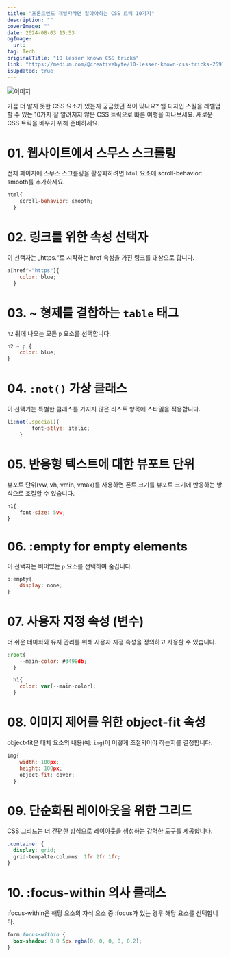 ```yaml
---
title: "프론트엔드 개발자라면 알아야하는 CSS 트릭 10가지"
description: ""
coverImage: ""
date: 2024-08-03 15:53
ogImage: 
  url: 
tag: Tech
originalTitle: "10 lesser known CSS tricks"
link: "https://medium.com/@creativebyte/10-lesser-known-css-tricks-259197d9aced"
isUpdated: true
---
```






![이미지](/assets/img/10lesserknownCSStricks_0.png)

가끔 더 알지 못한 CSS 요소가 있는지 궁금했던 적이 있나요? 웹 디자인 스킬을 레벨업할 수 있는 10가지 잘 알려지지 않은 CSS 트릭으로 빠른 여행을 떠나보세요. 새로운 CSS 트릭을 배우기 위해 준비하세요.

# 01. 웹사이트에서 스무스 스크롤링

전체 페이지에 스무스 스크롤링을 활성화하려면 `html` 요소에 scroll-behavior: smooth를 추가하세요.

<div class="content-ad"></div>

```js
html{
    scroll-behavior: smooth;
  }
```

# 02. 링크를 위한 속성 선택자

이 선택자는 „https.“로 시작하는 href 속성을 가진 링크를 대상으로 합니다.

```js
a[href^="https"]{
    color: blue;
  }
```

<div class="content-ad"></div>

# 03. ~ 형제를 결합하는 `table` 태그

`h2` 뒤에 나오는 모든 `p` 요소를 선택합니다.

```js
h2 ~ p {
    color: blue;
}
```

# 04. `:not()` 가상 클래스

<div class="content-ad"></div>

이 선택기는 특별한 클래스를 가지지 않은 리스트 항목에 스타일을 적용합니다.

```js
li:not(.special){
        font-stlye: italic;
    }
```

# 05. 반응형 텍스트에 대한 뷰포트 단위

뷰포트 단위(vw, vh, vmin, vmax)를 사용하면 폰트 크기를 뷰포트 크기에 반응하는 방식으로 조절할 수 있습니다.

<div class="content-ad"></div>

```js
h1{
    font-size: 5vw;
}
```

# 06. :empty for empty elements

이 선택자는 비어있는 `p` 요소를 선택하여 숨깁니다.

```js
p:empty{
    display: none;
}
```

<div class="content-ad"></div>

# 07. 사용자 지정 속성 (변수)

더 쉬운 테마화와 유지 관리를 위해 사용자 지정 속성을 정의하고 사용할 수 있습니다.

```js
:root{
    --main-color: #3498db;
  }

  h1{
    color: var(--main-color);
  }
```

# 08. 이미지 제어를 위한 object-fit 속성

<div class="content-ad"></div>

object-fit은 대체 요소의 내용(예: `img`)이 어떻게 조절되어야 하는지를 결정합니다.

```js
img{
    width: 100px;
    height: 100px;
    object-fit: cover;
  }
```

# 09. 단순화된 레이아웃을 위한 그리드

CSS 그리드는 더 간편한 방식으로 레이아웃을 생성하는 강력한 도구를 제공합니다.

<div class="content-ad"></div>

```css
.container {
  display: grid;
  grid-tempalte-columns: 1fr 2fr 1fr;
}
```

# 10. :focus-within 의사 클래스

:focus-within은 해당 요소의 자식 요소 중 :focus가 있는 경우 해당 요소를 선택합니다.

```css
form:focus-within {
  box-shadow: 0 0 5px rgba(0, 0, 0, 0, 0.2);
}
```
